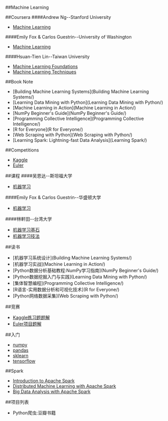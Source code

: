 ##Machine Learning




##Coursera
####Andrew Ng--Stanford University 

- [Machine Learning](https://github.com/xxg1413/coursera/tree/master/Machine%20Learning-Andrew%20Ng)


####Emily Fox & Carlos Guestrin--University of Washington

- [Machine Learning](https://github.com/xxg1413/coursera/tree/master/Machine%20Learning)


####Hsuan-Tien Lin--Taiwan University
- [Machine Learning Foundations](https://github.com/xxg1413/coursera/tree/master/Machine%20Learning%20Foundations)
- [Machine Learning Techniques](https://github.com/xxg1413/coursera/tree/master/Machine%20Learning%20Techniques)



##Book Note
- [Building Machine Learning Systems](Building Machine Learning Systems/)
- [Learning Data Mining with Python](Learning Data Mining with Python/)
- [Machine Learning in Action](Machine Learning in Action/)
- [NumPy Beginner's Guide](NumPy Beginner's Guide/)
- [Programming Collective Intelligence](Programming Collective Intelligence/)
- [R for Everyone](R for Everyone/)
- [Web Scraping with Python](Web Scraping with Python/)
- [Learning Spark: Lightning-fast Data Analysis](Learning Spark/)

##Competitions
- [Kaggle](Kaggle/)
- [Euler](Euler/)


##课程
####吴恩达--斯坦福大学

- [机器学习](https://github.com/xxg1413/coursera/tree/master/Machine%20Learning-Andrew%20Ng)


####Emily Fox & Carlos Guestrin--华盛顿大学

- [机器学习](https://github.com/xxg1413/coursera/tree/master/Machine%20Learning)


####林軒田--台湾大学
- [机器学习基石](https://github.com/xxg1413/coursera/tree/master/Machine%20Learning%20Foundations)
- [机器学习技法](https://github.com/xxg1413/coursera/tree/master/Machine%20Learning%20Techniques)

##读书
- [机器学习系统设计](Building Machine Learning Systems/)
- [机器学习实战](Machine Learning in Action/)
- [Python数据分析基础教程:NumPy学习指南](NumPy Beginner's Guide/)
- [Python数据挖掘入门与实践](Learning Data Mining with Python/)
- [集体智慧编程](Programming Collective Intelligence/)
- [R语言-实用数据分析和可视化技术](R for Everyone/)
- [Python网络数据采集](Web Scraping with Python/)


##竞赛
- [Kaggle练习题题解](Kaggle/)
- [Euler项目题解](Euler/)



##入门
- [numpy](numpy-tutorial/)
- [pandas](pandas-tutorial/)
- [sklearn](sklearn-turorial/)
- [tensorflow](https://github.com/xxg1413/Tensorflow/tree/master/tutorial)


##Spark
- [Introduction to Apache Spark](https://github.com/xxg1413/edx/tree/master/Introduction%20to%20Apache%20Spark)
- [Distributed Machine Learning with Apache Spark](https://github.com/xxg1413/edx/tree/master/Distributed%20Machine%20Learning%20with%20Apache%20Spark)
- [Big Data Analysis with Apache Spark]()



##项目列表
- Python爬虫:豆瓣书籍
